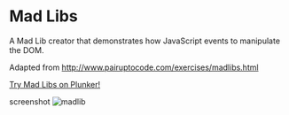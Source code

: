 # Mad Libs

A Mad Lib creator that demonstrates how JavaScript events to manipulate the DOM.

Adapted from 
http://www.pairuptocode.com/exercises/madlibs.html

[Try Mad Libs on Plunker!](https://plnkr.co/edit/vxmTYj0jtWAlfGbRMc6Z?p=info)


screenshot
![madlib](https://cloud.githubusercontent.com/assets/6165320/13587652/85cefa2a-e47e-11e5-99db-43fa9133ad9d.png)
